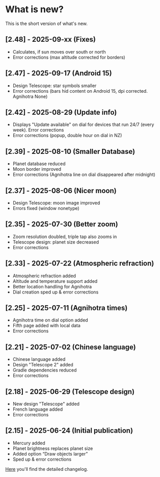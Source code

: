 # What is new?
This is the short version of what's new.

## [2.48] - 2025-09-xx (Fixes) 
- Calculates, if sun moves over south or north
- Error corrections (max altitude corrected for borders) 

## [2.47] - 2025-09-17 (Android 15) 

- Design Telescope: star symbols smaller
- Error corrections (bars hid content on Android 15, dpi corrected. Agnihotra None)

## [2.42] - 2025-08-29 (Update info) 

- Displays "Update available" on dial for devices that run 24/7 (every week). Error corrections
- Error corrections (popup, double hour on dial in NZ)
  
## [2.39] - 2025-08-10 (Smaller Database) 

- Planet database reduced
- Moon border improved
- Error corrections (Agnihotra line on dial disappeared after midnight)

## [2.37] - 2025-08-06 (Nicer moon)

- Design Telescope: moon image improved
- Errors fixed (window nonetype)

## [2.35] - 2025-07-30 (Better zoom)

- Zoom resolution doubled, triple tap also zooms in
- Telescope design: planet size decreased
- Error corrections

## [2.33] - 2025-07-22 (Atmospheric refraction)

- Atmospheric refraction added
- Altitude and temperature support added
- Better location handling for Agnihotra
- Dial creation sped up & error corrections

## [2.25] - 2025-07-11 (Agnihotra times)

- Agnihotra time on dial option added
- Fifth page added with local data
- Error corrections

## [2.21] - 2025-07-02 (Chinese language)

- Chinese language added
- Design "Telescope 2" added
- Gradle dependencies reduced
- Error corrections
  
## [2.18] - 2025-06-29 (Telescope design)

- New design "Telescope" added
- French language added
- Error corrections

## [2.15] - 2025-06-24 (Initial publication)

- Mercury added
- Planet brightness replaces planet size
- Added option “Draw objects larger”
- Sped up & error corrections

[Here](./CHANGELOG.md) you'll find the detailed changelog.

